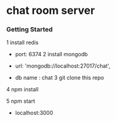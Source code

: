 # chat room server

### Getting Started

1 install redis 
   - port: 6374
2 install mongodb 

  - url: 'mongodb://localhost:27017/chat',
  - db name : chat
3 git clone this repo 

4 npm install

5 npm start
  
  - localhost:3000

